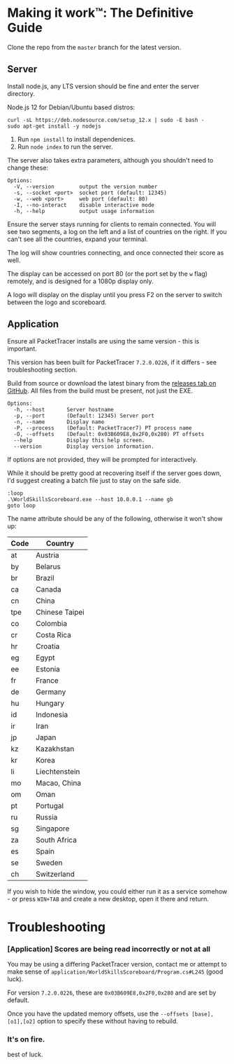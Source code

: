 # Making it work™: The Definitive Guide

Clone the repo from the `master` branch for the latest version.

## Server

Install node.js, any LTS version should be fine and enter the server directory.

Node.js 12 for Debian/Ubuntu based distros:
```
curl -sL https://deb.nodesource.com/setup_12.x | sudo -E bash -
sudo apt-get install -y nodejs
```

1) Run `npm install` to install dependenices.
2) Run `node index` to run the server.

The server also takes extra parameters, although you shouldn't need to change these:
```
Options:
  -V, --version        output the version number
  -s, --socket <port>  socket port (default: 12345)
  -w, --web <port>     web port (default: 80)
  -I, --no-interact    disable interactive mode
  -h, --help           output usage information
 ```
Ensure the server stays running for clients to remain connected.
You will see two segments, a log on the left and a list of countries on the right. If you can't see all the countries, expand your terminal.

The log will show countries connecting, and once connected their score as well.

The display can be accessed on port 80 (or the port set by the `w` flag) remotely, and is designed for a 1080p display only.

A logo will display on the display until you press F2 on the server to switch between the logo and scoreboard.

## Application

Ensure all PacketTracer installs are using the same version - this is important.

This version has been built for PacketTracer `7.2.0.0226`, if it differs - see troubleshooting section.

Build from source or download the latest binary from the [releases tab on GitHub](https://github.com/ConnorMcF/worldskills-scoreboard/releases).
All files from the build must be present, not just the EXE.

```
Options:
  -h, --host       Server hostname
  -p, --port       (Default: 12345) Server port
  -n, --name       Display name
  -P, --process    (Default: PacketTracer7) PT process name
  -O, --offsets    (Default: 0x03B609E8,0x2F0,0x280) PT offsets
  --help           Display this help screen.
  --version        Display version information.
```

If options are not provided, they will be prompted for interactively.

While it should be pretty good at recovering itself if the server goes down, I'd suggest creating a batch file just to stay on the safe side.
```batch
:loop
.\WorldSkillsScoreboard.exe --host 10.0.0.1 --name gb
goto loop
```

The name attribute should be any of the following, otherwise it won't show up:

| Code  | Country         |
| ----- | --------------- |
| at  	| Austria        	|
| by  	| Belarus        	|
| br  	| Brazil         	|
| ca  	| Canada         	|
| cn  	| China          	|
| tpe 	| Chinese Taipei 	|
| co  	| Colombia       	|
| cr  	| Costa Rica     	|
| hr  	| Croatia        	|
| eg  	| Egypt          	|
| ee  	| Estonia        	|
| fr  	| France         	|
| de  	| Germany        	|
| hu  	| Hungary        	|
| id  	| Indonesia      	|
| ir  	| Iran           	|
| jp  	| Japan          	|
| kz  	| Kazakhstan     	|
| kr  	| Korea          	|
| li  	| Liechtenstein  	|
| mo  	| Macao, China   	|
| om  	| Oman           	|
| pt  	| Portugal       	|
| ru  	| Russia         	|
| sg  	| Singapore      	|
| za  	| South Africa   	|
| es  	| Spain          	|
| se  	| Sweden         	|
| ch  	| Switzerland    	|

If you wish to hide the window, you could either run it as a service somehow - or press `WIN+TAB` and create a new desktop, open it there and return.

# Troubleshooting

### [Application] Scores are being read incorrectly or not at all

You may be using a differing PacketTracer version, contact me or attempt to make sense of `application/WorldSkillsScoreboard/Program.cs#L245` (good luck).

For version `7.2.0.0226`, these are `0x03B609E8,0x2F0,0x280` and are set by default.

Once you have the updated memory offsets, use the `--offsets [base],[o1],[o2]` option to specify these without having to rebuild.

### It's on fire.

best of luck.